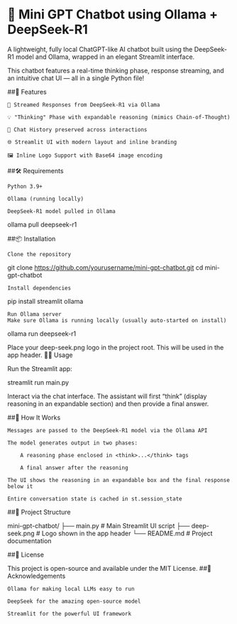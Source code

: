 # 🧠 Mini GPT Chatbot using Ollama + DeepSeek-R1

A lightweight, fully local ChatGPT-like AI chatbot built using the DeepSeek-R1 model and Ollama, wrapped in an elegant Streamlit interface.

This chatbot features a real-time thinking phase, response streaming, and an intuitive chat UI — all in a single Python file!

##🚀 Features

    🔮 Streamed Responses from DeepSeek-R1 via Ollama

    💡 "Thinking" Phase with expandable reasoning (mimics Chain-of-Thought)

    🧵 Chat History preserved across interactions

    🌐 Streamlit UI with modern layout and inline branding

    🖼️ Inline Logo Support with Base64 image encoding

##🛠️ Requirements

    Python 3.9+

    Ollama (running locally)

    DeepSeek-R1 model pulled in Ollama

ollama pull deepseek-r1

##📦 Installation

    Clone the repository

git clone https://github.com/yourusername/mini-gpt-chatbot.git
cd mini-gpt-chatbot

    Install dependencies

pip install streamlit ollama

    Run Ollama server
    Make sure Ollama is running locally (usually auto-started on install)

ollama run deepseek-r1


Place your deep-seek.png logo in the project root. This will be used in the app header.
🧑‍💻 Usage

Run the Streamlit app:

streamlit run main.py

Interact via the chat interface. The assistant will first “think” (display reasoning in an expandable section) and then provide a final answer.

##🧠 How It Works

    Messages are passed to the DeepSeek-R1 model via the Ollama API

    The model generates output in two phases:

        A reasoning phase enclosed in <think>...</think> tags

        A final answer after the reasoning

    The UI shows the reasoning in an expandable box and the final response below it

    Entire conversation state is cached in st.session_state

##📁 Project Structure

mini-gpt-chatbot/
├── main.py               # Main Streamlit UI script
├── deep-seek.png         # Logo shown in the app header
└── README.md             # Project documentation


##📃 License

This project is open-source and available under the MIT License.
##🙌 Acknowledgements

    Ollama for making local LLMs easy to run

    DeepSeek for the amazing open-source model

    Streamlit for the powerful UI framework
